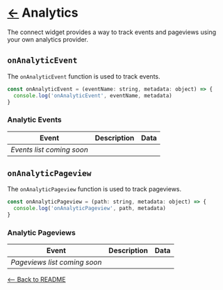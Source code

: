 # [←](../README.md#props) Analytics

The connect widget provides a way to track events and pageviews using your own analytics provider.

## `onAnalyticEvent`

The `onAnalyticEvent` function is used to track events.

```jsx
const onAnalyticEvent = (eventName: string, metadata: object) => {
  console.log('onAnalyticEvent', eventName, metadata)
}
```

### Analytic Events

| Event                     | Description | Data |
| ------------------------- | ----------- | ---- |
| _Events list coming soon_ |             |      |

## `onAnalyticPageview`

The `onAnalyticPageview` function is used to track pageviews.

```jsx
const onAnalyticPageview = (path: string, metadata: object) => {
  console.log('onAnalyticPageview', path, metadata)
}
```

### Analytic Pageviews

| Event                        | Description | Data |
| ---------------------------- | ----------- | ---- |
| _Pageviews list coming soon_ |             |      |

[<-- Back to README](../README.md#props)
